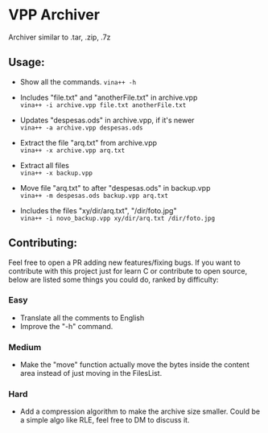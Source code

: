 # VPP Archiver
Archiver similar to .tar, .zip, .7z

## Usage: 
- Show all the commands.
```vina++ -h ```

- Includes "file.txt" and "anotherFile.txt" in archive.vpp  
```vina++ -i archive.vpp file.txt anotherFile.txt```

- Updates "despesas.ods" in archive.vpp, if it's newer  
```vina++ -a archive.vpp despesas.ods```

- Extract the file "arq.txt" from archive.vpp  
```vina++ -x archive.vpp arq.txt```

- Extract all files  
```vina++ -x backup.vpp```

- Move file "arq.txt" to after "despesas.ods" in backup.vpp  
```vina++ -m despesas.ods backup.vpp arq.txt```

- Includes the files "xy/dir/arq.txt", "/dir/foto.jpg"   
```vina++ -i novo_backup.vpp xy/dir/arq.txt /dir/foto.jpg```


## Contributing:
Feel free to open a PR adding new features/fixing bugs. If you want to contribute with this project just for learn C or
contribute to open source, below are listed some things you could do, ranked by difficulty:

### Easy
- Translate all the comments to English
- Improve the "-h" command.

### Medium
- Make the "move" function actually move the bytes inside the content area instead of just moving in the FilesList.

### Hard
- Add a compression algorithm to make the archive size smaller. Could be a simple algo like RLE, feel free to DM to discuss it.

